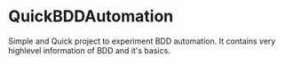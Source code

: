# QuickBDDAutomation
Simple and Quick project to experiment BDD automation. It contains very highlevel information of BDD and it's basics. 
